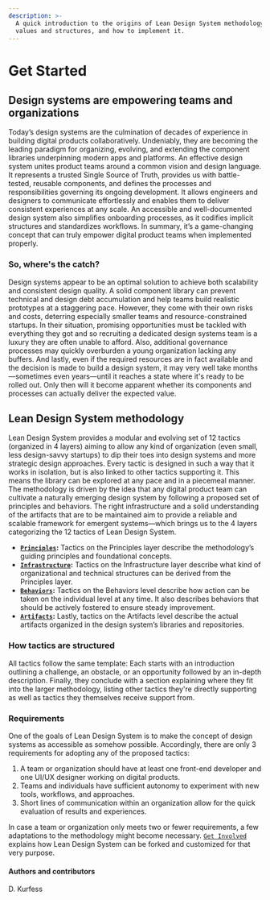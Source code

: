 ```yaml
---
description: >-
  A quick introduction to the origins of Lean Design System methodology, its
  values and structures, and how to implement it.
---
```


# Get Started

## Design systems are empowering teams and organizations

Today’s design systems are the culmination of decades of experience in building digital products collaboratively. Undeniably, they are becoming the leading paradigm for organizing, evolving, and extending the component libraries underpinning modern apps and platforms. An effective design system unites product teams around a common vision and design language. It represents a trusted Single Source of Truth, provides us with battle-tested, reusable components, and defines the processes and responsibilities governing its ongoing development. It allows engineers and designers to communicate effortlessly and enables them to deliver consistent experiences at any scale. An accessible and well-documented design system also simplifies onboarding processes, as it codifies implicit structures and standardizes workflows. In summary, it’s a game-changing concept that can truly empower digital product teams when implemented properly.

### So, where's the catch?

Design systems appear to be an optimal solution to achieve both scalability and consistent design quality. A solid component library can prevent technical and design debt accumulation and help teams build realistic prototypes at a staggering pace. However, they come with their own risks and costs, deterring especially smaller teams and resource-constrained startups. In their situation, promising opportunities must be tackled with everything they got and so recruiting a dedicated design systems team is a luxury they are often unable to afford. Also, additional governance processes may quickly overburden a young organization lacking any buffers. And lastly, even if the required resources are in fact available and the decision is made to build a design system, it may very well take months—sometimes even years—until it reaches a state where it's ready to be rolled out. Only then will it become apparent whether its components and processes can actually deliver the expected value.

## Lean Design System methodology

Lean Design System provides a modular and evolving set of 12 tactics \(organized in 4 layers\) aiming to allow any kind of organization \(even small, less design-savvy startups\) to dip their toes into design systems and more strategic design approaches. Every tactic is designed in such a way that it works in isolation, but is also linked to other tactics supporting it. This means the library can be explored at any pace and in a piecemeal manner. The methodology is driven by the idea that any digital product team can cultivate a naturally emerging design system by following a proposed set of principles and behaviors. The right infrastructure and a solid understanding of the artifacts that are to be maintained aim to provide a reliable and scalable framework for emergent systems—which brings us to the 4 layers categorizing the 12 tactics of Lean Design System.

* [**`Principles`**](tactics/principles/)**:** Tactics on the Principles layer describe the methodology’s guiding principles and foundational concepts.
* [**`Infrastructure`**](tactics/infrastructure/)**:** Tactics on the Infrastructure layer describe what kind of organizational and technical structures can be derived from the Principles layer.
* [**`Behaviors`**](tactics/actions/)**:** Tactics on the Behaviors level describe how action can be taken on the individual level at any time. It also describes behaviors that should be actively fostered to ensure steady improvement.
* [**`Artifacts`**](tactics/artifacts/)**:** Lastly, tactics on the Artifacts level describe the actual artifacts organized in the design system’s libraries and repositories.

### How tactics are structured

All tactics follow the same template: Each starts with an introduction outlining a challenge, an obstacle, or an opportunity followed by an in-depth description. Finally, they conclude with a section explaining where they fit into the larger methodology, listing other tactics they're directly supporting as well as tactics they themselves receive support from.

### Requirements

One of the goals of Lean Design System is to make the concept of design systems as accessible as somehow possible. Accordingly, there are only 3 requirements for adopting any of the proposed tactics:

1. A team or organization should have at least one front-end developer and one UI/UX designer working on digital products.
2. Teams and individuals have sufficient autonomy to experiment with new tools, workflows, and approaches.
3. Short lines of communication within an organization allow for the quick evaluation of results and experiences.

In case a team or organization only meets two or fewer requirements, a few adaptations to the methodology might become necessary. [`Get Involved`](contribute-1/contribute.md) explains how Lean Design System can be forked and customized for that very purpose.



#### Authors and contributors

D. Kurfess

